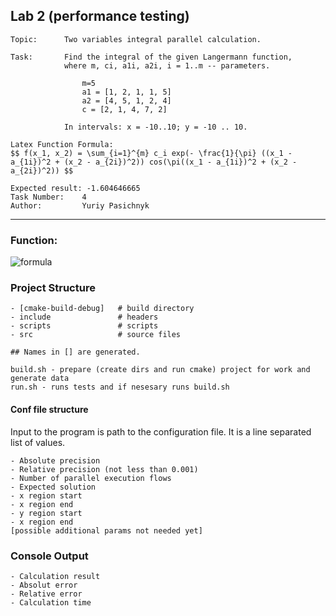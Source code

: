 ## Lab 2 (performance testing)

    Topic:      Two variables integral parallel calculation.
    
    Task:       Find the integral of the given Langermann function, 
                where m, ci, a1i, a2i, i = 1..m -- parameters.
                
                    m=5
                    a1 = [1, 2, 1, 1, 5]
                    a2 = [4, 5, 1, 2, 4]
                    c = [2, 1, 4, 7, 2]
                    
                In intervals: x = -10..10; y = -10 .. 10.
                
    Latex Function Formula: 
    $$ f(x_1, x_2) = \sum_{i=1}^{m} c_i exp(- \frac{1}{\pi} ((x_1 - a_{1i})^2 + (x_2 - a_{2i})^2)) cos(\pi((x_1 - a_{1i})^2 + (x_2 - a_{2i})^2)) $$
    
    Expected result: -1.604646665
    Task Number:    4
    Author:         Yuriy Pasichnyk 
----
### Function:
![formula](https://render.githubusercontent.com/render/math?math=f(x_1,x_2)=\sum_{i=1}^{m}c_i%20exp(-\frac{1}{\pi}%20((x_1%20-%20a_{1i})^2%20+%20(x_2%20-%20a_{2i})^2))%20cos(\pi((x_1%20-%20a_{1i})^2%20+%20(x_2%20-%20a_{2i})^2)))
### Project Structure

    - [cmake-build-debug]   # build directory
    - include               # headers
    - scripts               # scripts
    - src                   # source files
        
    ## Names in [] are generated. 

    build.sh - prepare (create dirs and run cmake) project for work and generate data
    run.sh - runs tests and if nesesary runs build.sh
    
    
#### Conf file structure
Input to the program is path to the configuration file. It is a line separated list of values.
    
    - Absolute precision
    - Relative precision (not less than 0.001)
    - Number of parallel execution flows
    - Expected solution
    - x region start
    - x region end
    - y region start
    - x region end
    [possible additional params not needed yet]

### Console Output

    - Calculation result
    - Absolut error
    - Relative error
    - Calculation time
